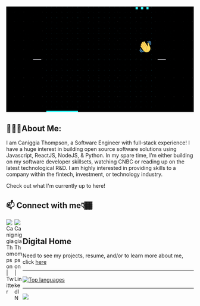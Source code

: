 <!-- Headline -->
<img alt="Header" src="Assets/readme_header.gif"></img>

<!-- Text Under Headline -->
## 👨🏾‍💻About Me:
I am Caniggia Thompson, a Software Engineer with full-stack experience! I have a huge interest in building open source software solutions using Javascript, ReactJS, NodeJS, & Python. In my spare time, I’m either building on my software developer skillsets, watching CNBC or reading up on the latest technological R&D. I am highly interested in providing skills to a company within the fintech, investment, or technology industry. 

Check out what I'm currently up to here!

<!-- Other Links I Want To Share With Viewers -->
## 📫 Connect with me👇🏾 

<a href="https://twitter.com/SKIP_Pharaoh">
  <img align="left" alt="Caniggia Thompson | Twitter" width="22px" src="https://raw.githubusercontent.com/peterthehan/peterthehan/master/assets/twitter.svg" />
</a>
<a href="https://www.linkedin.com/in/skippharaoh/">
  <img align="left" alt="Caniggia Thompson | LinkedIN" width="22px" src="https://raw.githubusercontent.com/peterthehan/peterthehan/master/assets/linkedin.svg" />
</a>
<br/>

<!-- Link To My Main Site -->
## Digital Home
Need to see my projects, resume, and/or to learn more about me, click [here]()



<hr>
<!-- Most Used Languages Infograph then Tools & Languages -->
<a href="https://github.com/SkipPharaoh">
  <img align="center" width="350" src="https://github-readme-stats.vercel.app/api/top-langs/?username=SkipPharaoh&layout=compact&theme=chartreuse-dark" alt="Top languages" />
</a>

<br/>
<hr>

<!-- Statistics -->

![](https://github-readme-stats.vercel.app/api?username=skippharaoh&show_icons=true&theme=chartreuse-dark)
<!--
**SkipPharaoh/SkipPharaoh** is a ✨ _special_ ✨ repository because its `README.md` (this file) appears on your GitHub profile.

Here are some ideas to get you started:

- 🔭 I’m currently working on ...
- 🌱 I’m currently learning ...
- 👯 I’m looking to collaborate on ...
- 🤔 I’m looking for help with ...
- 💬 Ask me about ...
- 📫 How to reach me: ...
- 😄 Pronouns: ...
- ⚡ Fun fact: ...
-->
